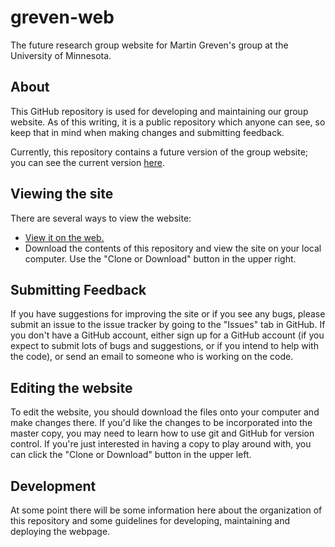 # greven-web
The future research group website for Martin Greven's group at the University of Minnesota.

## About
This GitHub repository is used for developing and maintaining our group website. As of this writing, it is a public repository which anyone can see, so keep that in mind when making changes and submitting feedback.

Currently, this repository contains a future version of the group website; you can see the current version [here](http://groups.physics.umn.edu/grevengroup/index.html "Current Greven Group Website").

## Viewing the site
There are several ways to view the website:
  * [View it on the web.](https://rawgit.com/Z2h-A6n/greven-web/master/index.html "Home page via RawGit")
  * Download the contents of this repository and view the site on your local computer. Use the "Clone or Download" button in the upper right.


## Submitting Feedback
If you have suggestions for improving the site or if you see any bugs, please submit an issue to the issue tracker by going to the "Issues" tab in GitHub. If you don't have a GitHub account, either sign up for a GitHub account (if you expect to submit lots of bugs and suggestions, or if you intend to help with the code), or send an email to someone who is working on the code.

## Editing the website
To edit the website, you should download the files onto your computer and make changes there. If you'd like the changes to be incorporated into the master copy, you may need to learn how to use git and GitHub for version control. If you're just interested in having a copy to play around with, you can click the "Clone or Download" button in the upper left.

## Development
At some point there will be some information here about the organization of this repository and some guidelines for developing, maintaining and deploying the webpage.
